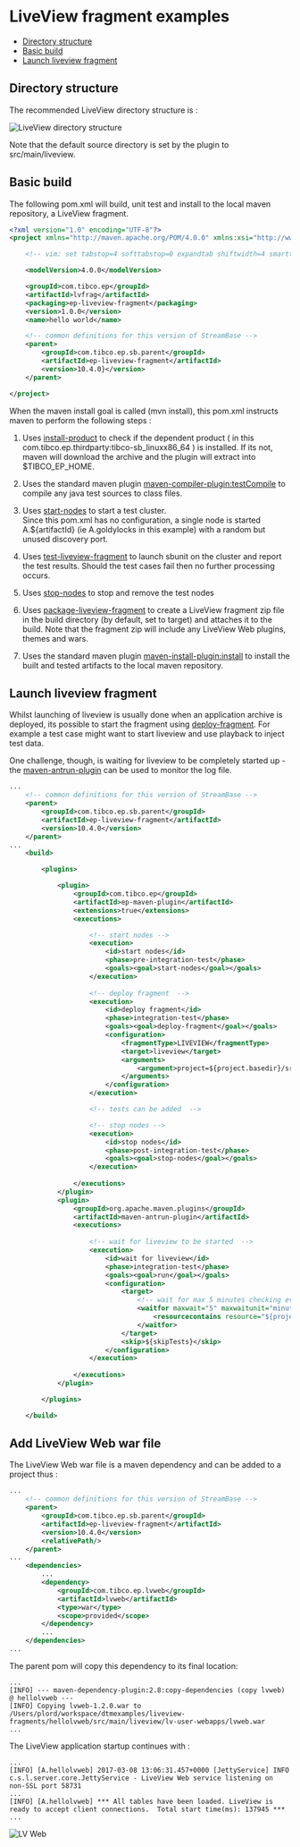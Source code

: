 # LiveView fragment examples

* [Directory structure](#directory-structure)
* [Basic build](#basic-build)
* [Launch liveview fragment](#launch-liveview-fragment)

## Directory structure
  
The recommended LiveView directory structure is :
  
![LiveView directory structure](uml/liveview-structure.svg)

Note that the default source directory is set by the plugin to 
src/main/liveview.
  
## Basic build

The following pom.xml will build, unit test and install to the local maven 
repository, a LiveView fragment.

``` xml
<?xml version="1.0" encoding="UTF-8"?>
<project xmlns="http://maven.apache.org/POM/4.0.0" xmlns:xsi="http://www.w3.org/2001/XMLSchema-instance" xsi:schemaLocation="http://maven.apache.org/POM/4.0.0 http://maven.apache.org/xsd/maven-4.0.0.xsd">

    <!-- vim: set tabstop=4 softtabstop=0 expandtab shiftwidth=4 smarttab : -->

    <modelVersion>4.0.0</modelVersion>

    <groupId>com.tibco.ep</groupId>
    <artifactId>lvfrag</artifactId>
    <packaging>ep-liveview-fragment</packaging>
    <version>1.0.0</version>
    <name>hello world</name>

    <!-- common definitions for this version of StreamBase -->
    <parent>
        <groupId>com.tibco.ep.sb.parent</groupId>
        <artifactId>ep-liveview-fragment</artifactId>
        <version>10.4.0}</version>
    </parent>

</project>
```

When the maven install goal is called (mvn install), this pom.xml instructs
maven to perform the following steps :
  
1. Uses [install-product](./install-product-mojo.html) to check if the 
    dependent product ( in this com.tibco.ep.thirdparty:tibco-sb_linuxx86_64 ) is
    installed.  If its not, maven will download the archive and the plugin
    will extract into $TIBCO_EP_HOME.
    
2. Uses the standard maven plugin [maven-compiler-plugin:testCompile](https://maven.apache.org/plugins/maven-compiler-plugin/testCompile-mojo.html)
    to compile any java test sources to class files.
    
3. Uses [start-nodes](./start-nodes-mojo.html) to start a test cluster.  
    Since this pom.xml has no configuration, a single node is started 
    A.$\{artifactId\} (ie A.goldylocks in this example) with a random but unused 
    discovery port.
    
4. Uses [test-liveview-fragment](./test-liveview-fragment-mojo.html) 
    to launch sbunit on the cluster and report the test results.  Should the 
    test cases fail then no further processing occurs.
    
5. Uses [stop-nodes](./stop-nodes-mojo.html) to stop and remove the test 
    nodes
  
6. Uses [package-liveview-fragment](./package-liveview-fragment-mojo.html) 
    to create a LiveView fragment zip file in the build directory (by 
    default, set to target) and attaches it to the build.  Note that the fragment
    zip will include any LiveView Web plugins, themes and wars.
    
7. Uses the standard maven plugin [maven-install-plugin:install](https://maven.apache.org/plugins/maven-install-plugin/install-mojo.html)
    to install the built and tested artifacts to the local maven repository.
    

## Launch liveview fragment

Whilst launching of liveview is usually done when an application archive is
deployed, its possible to start the fragment using [deploy-fragment](./deploy-fragment-mojo.html).
For example a test case might want to start liveview and use playback to inject
test data.

One challenge, though, is waiting for liveview to be completely started up -
the [maven-antrun-plugin](http://maven.apache.org/plugins/maven-antrun-plugin/)
can be used to monitor the log file.
  
``` xml
...
    <!-- common definitions for this version of StreamBase -->
    <parent>
        <groupId>com.tibco.ep.sb.parent</groupId>
        <artifactId>ep-liveview-fragment</artifactId>
        <version>10.4.0</version>
    </parent>
...
    <build>

        <plugins>

            <plugin>
                <groupId>com.tibco.ep</groupId>
                <artifactId>ep-maven-plugin</artifactId>
                <extensions>true</extensions>
                <executions>

                    <!-- start nodes -->
                    <execution>
                        <id>start nodes</id>
                        <phase>pre-integration-test</phase>
                        <goals><goal>start-nodes</goal></goals>
                    </execution>
                    
                    <!-- deploy fragment  -->
                    <execution>
                        <id>deploy fragment</id>
                        <phase>integration-test</phase>
                        <goals><goal>deploy-fragment</goal></goals>
                        <configuration>
                            <fragmentType>LIVEVIEW</fragmentType>
                            <target>liveview</target>
                            <arguments>
                                <argument>project=${project.basedir}/src/main/liveview</argument>
                            </arguments>
                        </configuration>
                    </execution>

                    <!-- tests can be added  -->

                    <!-- stop nodes -->
                    <execution>
                        <id>stop nodes</id>
                        <phase>post-integration-test</phase>
                        <goals><goal>stop-nodes</goal></goals>
                    </execution>
                    
                </executions>
            </plugin>
            <plugin>
                <groupId>org.apache.maven.plugins</groupId>
                <artifactId>maven-antrun-plugin</artifactId>
                <executions>
                
                    <!-- wait for liveview to be started  -->
                    <execution>
                        <id>wait for liveview</id>
                        <phase>integration-test</phase>
                        <goals><goal>run</goal></goals>
                        <configuration>
                            <target>
                                <!-- wait for max 5 minutes checking every 500ms -->
                                <waitfor maxwait="5" maxwaitunit="minute" checkevery="500">
                                    <resourcecontains resource="${project.build.directory}/test-nodes/A.${project.artifactId}/liveview0.out" substring="LiveView is ready to accept client connections"/>
                                </waitfor>
                            </target>
                            <skip>${skipTests}</skip>
                        </configuration>
                    </execution>
                    
                </executions>
            </plugin>

        </plugins>

    </build>
```

## Add LiveView Web war file

The LiveView Web war file is a maven dependency and can be added to a project
thus :
  
``` xml
...
    <!-- common definitions for this version of StreamBase -->
    <parent>
        <groupId>com.tibco.ep.sb.parent</groupId>
        <artifactId>ep-liveview-fragment</artifactId>
        <version>10.4.0</version>
        <relativePath/>
    </parent>
...
    <dependencies>
        ...
        <dependency>
            <groupId>com.tibco.ep.lvweb</groupId>
            <artifactId>lvweb</artifactId>
            <type>war</type>
            <scope>provided</scope>
        </dependency>
        ...
    </dependencies>
...
```

The parent pom will copy this dependency to its final location:

``` shell
...
[INFO] --- maven-dependency-plugin:2.8:copy-dependencies (copy lvweb) @ hellolvweb ---
[INFO] Copying lvweb-1.2.0.war to /Users/plord/workspace/dtmexamples/liveview-fragments/hellolvweb/src/main/liveview/lv-user-webapps/lvweb.war
...
```

The LiveView application startup continues with :
  
``` shell
...
[INFO] [A.hellolvweb] 2017-03-08 13:06:31.457+0000 [JettyService] INFO  c.s.l.server.core.JettyService - LiveView Web service listening on non-SSL port 58731
...
[INFO] [A.hellolvweb] *** All tables have been loaded. LiveView is ready to accept client connections.  Total start time(ms): 137945 ***
...
```

![LV Web](images/lvweb.png)

